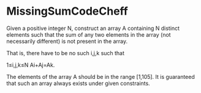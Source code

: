 # MissingSumCodeCheff
Given a positive integer N, construct an array A containing N distinct elements such that the sum of any two elements in the array (not necessarily different) is not present in the array.

That is, there have to be no such i,j,k such that

1≤i,j,k≤N
Ai+Aj=Ak.

The elements of the array A should be in the range [1,105]. It is guaranteed that such an array always exists under given constraints.
